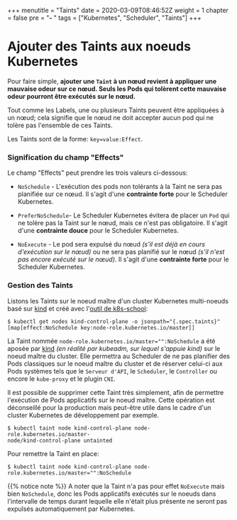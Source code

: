 +++
menutitle = "Taints"
date = 2020-03-09T08:46:52Z
weight = 1
chapter = false
pre = "<b>- </b>"
tags = ["Kubernetes", "Scheduler", "Taints"]
+++

# Ajouter des Taints aux noeuds Kubernetes

Pour faire simple, **ajouter une `Taint` à un nœud revient à appliquer une mauvaise odeur sur ce nœud. Seuls les Pods qui tolèrent cette mauvaise odeur pourront être exécutés sur le nœud.**

Tout comme les Labels, une ou plusieurs Taints peuvent être appliquées à un nœud; cela signifie que le nœud ne doit accepter aucun pod qui ne tolère pas l'ensemble de ces Taints.

Les Taints sont de la forme: `key=value:Effect`.

### Signification du champ "Effects"

Le champ "Effects" peut prendre les trois valeurs ci-dessous:

- `NoSchedule` - L'exécution des pods non tolérants à la Taint ne sera pas planifiée sur ce nœud. Il s'agit d'une **contrainte forte**  pour le Scheduler Kubernetes.

- `PreferNoSchedule`-  Le Scheduler Kubernetes évitera de placer un `Pod` qui ne tolère pas la Taint sur le nœud, mais ce n'est pas obligatoire. Il s'agit d'une **contrainte douce** pour le Scheduler Kubernetes.

- `NoExecute` - Le pod sera expulsé du nœud *(s'il est déjà en cours d'exécution sur le nœud)* ou ne sera pas planifié sur le nœud *(s'il n'est pas encore exécuté sur le nœud)*. Il s'agit d'une **contrainte forte**  pour le Scheduler Kubernetes.

### Gestion des Taints

Listons les Taints sur le noeud maître d'un cluster Kubernetes multi-noeuds basé sur [kind](https://kind.sigs.k8s.io/) et créé avec l'[outil de k8s-school](https://github.com/k8s-school/kind-travis-ci):

```shell
$ kubectl get nodes kind-control-plane -o jsonpath="{.spec.taints}"
[map[effect:NoSchedule key:node-role.kubernetes.io/master]]
```

La Taint nommée `node-role.kubernetes.io/master="":NoSchedule` a été aposée par [kind](https://kind.sigs.k8s.io/) *(en réalité par kubeadm, sur lequel s'appuie kind)* sur le noeud maître du cluster. Elle permettra au Scheduler de ne pas planifier des Pods classiques sur le noeud maître du cluster et de réserver celui-ci aux Pods systèmes tels que le `Serveur d'API`, le `Scheduler`, le `Controller` ou encore le `kube-proxy` et le plugin `CNI`.

Il est possible de supprimer cette Taint très simplement, afin de permettre l'exécution de Pods applicatifs sur le noeud maître. Cette opération est déconseillé pour la production mais peut-être utile dans le cadre d'un cluster Kubernetes de développement par exemple.
```shell
$ kubectl taint node kind-control-plane node-role.kubernetes.io/master-
node/kind-control-plane untainted
```

Pour remettre la Taint en place:
```shell
$ kubectl taint node kind-control-plane node-role.kubernetes.io/master="":NoSchedule
```

{{% notice note %}}
A noter que la Taint n'a pas pour effet `NoExecute` mais bien `NoSchedule`, donc les Pods applicatifs exécutés sur le noeuds dans l'intervalle de temps durant lequelle elle n'était plus présente ne seront pas expulsés automatiquement par Kubernetes.


